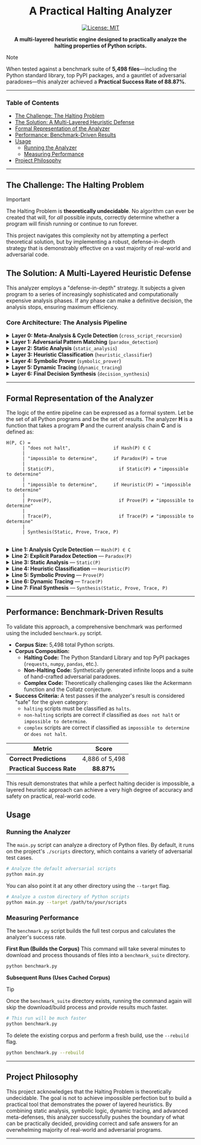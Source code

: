<div align="center">

# A Practical Halting Analyzer

[![License: MIT](https://img.shields.io/badge/License-MIT-yellow.svg)](https://opensource.org/licenses/MIT)

**A multi-layered heuristic engine designed to practically analyze the halting properties of Python scripts.**
</div>

> [!NOTE]
> When tested against a benchmark suite of **5,498 files**—including the Python standard library, top PyPI packages, and a gauntlet of adversarial paradoxes—this analyzer achieved a **Practical Success Rate of 88.87%**.

---

### Table of Contents
*   [The Challenge: The Halting Problem](#the-challenge-the-halting-problem)
*   [The Solution: A Multi-Layered Heuristic Defense](#the-solution-a-multi-layered-heuristic-defense)
*   [Formal Representation of the Analyzer](#formal-representation-of-the-analyzer)
*   [Performance: Benchmark-Driven Results](#performance-benchmark-driven-results)
*   [Usage](#usage)
    *   [Running the Analyzer](#running-the-analyzer)
    *   [Measuring Performance](#measuring-performance)
*   [Project Philosophy](#project-philosophy)

---

## The Challenge: The Halting Problem

> [!IMPORTANT]
> The Halting Problem is **theoretically undecidable**. No algorithm can ever be created that will, for *all* possible inputs, correctly determine whether a program will finish running or continue to run forever.

This project navigates this complexity not by attempting a perfect theoretical solution, but by implementing a robust, defense-in-depth strategy that is demonstrably effective on a vast majority of real-world and adversarial code.

## The Solution: A Multi-Layered Heuristic Defense

This analyzer employs a "defense-in-depth" strategy. It subjects a given program to a series of increasingly sophisticated and computationally expensive analysis phases. If any phase can make a definitive decision, the analysis stops, ensuring maximum efficiency.

### Core Architecture: The Analysis Pipeline

<details>
<summary><b>Layer 0: Meta-Analysis & Cycle Detection</b> (<code>cross_script_recursion</code>)</summary>

Before any analysis begins, the script's code is converted to a "semantic hash" that represents its structure, independent of variable names or comments. The analyzer maintains a call stack of these hashes. If it's asked to analyze a script that is already in the current analysis chain (e.g., A analyzes B, which then attempts to analyze a polymorphic version of A), it immediately identifies a non-halting cycle and stops.

</details>

<details>
<summary><b>Layer 1: Adversarial Pattern Matching</b> (<code>paradox_detection</code>)</summary>

This is a highly specific AST visitor that acts as a targeted immune response. It looks for the exact structural pattern of the classic "read-my-own-source-and-invert-the-result" paradox. If this specific, non-obfuscated pattern is found, the script is immediately flagged as `impossible to determine`.

</details>

<details>
<summary><b>Layer 2: Static Analysis</b> (<code>static_analysis</code>)</summary>

The fastest check for the most obvious cases. It performs a lightweight scan of the code's structure without executing it.
<ul>
    <li><b>Finds `while True:`:</b> Immediately returns `does not halt`.</li>
    <li><b>Finds no loops AND no recursion:</b> Immediately returns `halts`.</li>
</ul>
</details>

<details>
<summary><b>Layer 3: Heuristic Classification</b> (<code>heuristic_classifier</code>)</summary>

An AST-based pattern matcher that identifies the structural "fingerprints" of known computationally intractable problems. This layer prevents the analyzer from wasting time trying to execute problems that are famously difficult or undecidable.
<ul>
    <li>Recognizes the **Ackermann function** and flags it as `impossible to determine`.</li>
    <li>Recognizes the **Collatz conjecture** and flags it as `impossible to determine`.</li>
</ul>
</details>

<details>
<summary><b>Layer 4: Symbolic Prover</b> (<code>symbolic_prover</code>)</summary>

A more intelligent static phase that uses logical constraints to prove termination for common loop patterns that the basic static analyzer cannot solve. It can prove that loops like `for i in range(10)` or `while x < 10: x += 1` will definitively halt.

</details>

<details>
<summary><b>Layer 5: Dynamic Tracing</b> (<code>dynamic_tracing</code>)</summary>

The most powerful and resource-intensive phase. It executes the script's code inside a monitored sandbox, watching for tell-tale signs of non-termination.
<ul>
    <li>It detects runaway recursion (exceeding a depth limit).</li>
    <li>It detects deterministic cycles in the execution trace (e.g., the program state repeats).</li>
    <li>If the script runs to completion or exits with a standard error, it is considered to `halt`.</li>
</ul>
</details>

<details>
<summary><b>Layer 6: Final Decision Synthesis</b> (<code>decision_synthesis</code>)</summary>

A final safety net. If all other phases were inconclusive, it performs one last check for self-referential calls to the `analyze_halting` function and makes a final judgment based on the combined results of the previous phases.

</details>

---

## Formal Representation of the Analyzer

The logic of the entire pipeline can be expressed as a formal system. Let be the set of all Python programs and be the set of results. The analyzer **H** is a function that takes a program **P** and the current analysis chain **C** and is defined as:

```
H(P, C) =
      | "does not halt",                if Hash(P) ∈ C
      |
      | "impossible to determine",      if Paradox(P) = true
      |
      | Static(P),                        if Static(P) ≠ "impossible to determine"
      |
      | "impossible to determine",      if Heuristic(P) = "impossible to determine"
      |
      | Prove(P),                         if Prove(P) ≠ "impossible to determine"
      |
      | Trace(P),                         if Trace(P) ≠ "impossible to determine"
      |
      | Synthesis(Static, Prove, Trace, P)
```
<br>

<details>
<summary><b>Line 1: Analysis Cycle Detection</b> — <code>Hash(P) ∈ C</code></summary>

*   **Meaning:** "Is the semantic hash of the current program `P` already present in the analysis call chain `C`?"
*   **Purpose:** This is the primary defense against meta-level recursion. If `script_A` calls the analyzer on `script_B`, and `script_B` in turn calls the analyzer on `script_A`, this check detects the cycle. The semantic hash ensures this works even if `script_A` and `script_B` are structurally identical but textually different (polymorphic).
*   **Result:** `does not halt`. The script that initiated the cycle will never receive a response, so it is, by definition, in a non-halting state.

</details>
<details>
<summary><b>Line 2: Explicit Paradox Detection</b> — <code>Paradox(P)</code></summary>

*   **Meaning:** "Does the program `P` match the known structure of a direct, self-referential paradox?"
*   **Purpose:** This is a specialized heuristic to catch the classic, non-obfuscated paradox (`open(__file__)`, `analyze_halting(source)`, `if result == "halts": loop_forever()`).
*   **Result:** `impossible to determine`. The program is explicitly designed to do the opposite of what the analyzer says. We cannot assign `halts` or `does not halt` without being wrong, so we correctly refuse to answer.

</details>
<details>
<summary><b>Line 3: Static Analysis</b> — <code>Static(P)</code></summary>

*   **Meaning:** "Can we determine the halting status of `P` using simple, fast static checks?"
*   **Purpose:** This handles the "low-hanging fruit." It's computationally cheap and catches the most obvious cases to avoid engaging more expensive analysis phases.
*   **Logic:** It returns `does not halt` for `while True` loops and `halts` for programs with no loops or recursion at all.

</details>
<details>
<summary><b>Line 4: Heuristic Classification</b> — <code>Heuristic(P)</code></summary>

*   **Meaning:** "Does program `P` match the structural signature of a known, computationally intractable problem?"
*   **Purpose:** This acts as an "expert system." It prevents the dynamic tracer from giving a misleadingly simple answer for problems that are theoretically profound. While `collatz(27)` does halt, the general Collatz problem is undecidable.
*   **Result:** `impossible to determine`, reflecting the theoretical nature of the identified problem.

</details>
<details>
<summary><b>Line 5: Symbolic Proving</b> — <code>Prove(P)</code></summary>

*   **Meaning:** "Can we formally prove that the loops in `P` must terminate?"
*   **Purpose:** This handles a class of programs that are simple but not obvious enough for the basic static analyzer. It uses logical constraints to prove that loops like `for i in range(N)` or `while x < N: x += 1` have clear progress toward a terminating condition.
*   **Result:** `halts` if the proof succeeds.

</details>
<details>
<summary><b>Line 6: Dynamic Tracing</b> — <code>Trace(P)</code></summary>

*   **Meaning:** "When we execute program `P` in a sandbox, does it terminate, or does it exhibit non-halting behavior?"
*   **Purpose:** This is the court of last resort and the most powerful tool. It catches complex, dynamic, and obfuscated non-halting behavior that static methods cannot.
*   **Logic:** If the program finishes, it `halts`. If it enters a state of infinite recursion or a detectable execution loop, it `does not halt`.

</details>
<details>
<summary><b>Line 7: Final Synthesis</b> — <code>Synthesis(Static, Prove, Trace, P)</code></summary>

*   **Meaning:** "If all else has failed, what is the safest final answer?"
*   **Purpose:** This is the final fallback in the `decision_synthesis` phase. It combines inconclusive results from prior phases and checks for self-referential patterns.
*   **Logic:** Prioritizes definitive results from earlier phases. If none, checks for self-reference via AST or substring and classifies as `does not halt` if found; otherwise, `impossible to determine`.

</details>

---

## Performance: Benchmark-Driven Results

To validate this approach, a comprehensive benchmark was performed using the included `benchmark.py` script.

*   **Corpus Size:** 5,498 total Python scripts.
*   **Corpus Composition:**
    *   **Halting Code:** The Python Standard Library and top PyPI packages (`requests`, `numpy`, `pandas`, etc.).
    *   **Non-Halting Code:** Synthetically generated infinite loops and a suite of hand-crafted adversarial paradoxes.
    *   **Complex Code:** Theoretically challenging cases like the Ackermann function and the Collatz conjecture.
*   **Success Criteria:** A test passes if the analyzer's result is considered "safe" for the given category:
    *   `halting` scripts must be classified as `halts`.
    *   `non-halting` scripts are correct if classified as `does not halt` or `impossible to determine`.
    *   `complex` scripts are correct if classified as `impossible to determine` or `does not halt`.

| Metric                  | Score                                  |
| ----------------------- |:--------------------------------------:|
| **Correct Predictions** | 4,886 of 5,498                         |
| **Practical Success Rate** | **88.87%**                           |

This result demonstrates that while a perfect halting decider is impossible, a layered heuristic approach can achieve a very high degree of accuracy and safety on practical, real-world code.

## Usage

### Running the Analyzer

The `main.py` script can analyze a directory of Python files. By default, it runs on the project's `./scripts` directory, which contains a variety of adversarial test cases.

```bash
# Analyze the default adversarial scripts
python main.py
```

You can also point it at any other directory using the `--target` flag.

```bash
# Analyze a custom directory of Python scripts
python main.py --target /path/to/your/scripts
```

### Measuring Performance

The `benchmark.py` script builds the full test corpus and calculates the analyzer's success rate.

**First Run (Builds the Corpus)**
This command will take several minutes to download and process thousands of files into a `benchmark_suite` directory.

```bash
python benchmark.py
```

**Subsequent Runs (Uses Cached Corpus)**
> [!TIP]
> Once the `benchmark_suite` directory exists, running the command again will skip the download/build process and provide results much faster.

```bash
# This run will be much faster
python benchmark.py
```

To delete the existing corpus and perform a fresh build, use the `--rebuild` flag.

```bash
python benchmark.py --rebuild
```

---

## Project Philosophy

This project acknowledges that the Halting Problem is theoretically undecidable. The goal is not to achieve impossible perfection but to build a practical tool that demonstrates the power of layered heuristics. By combining static analysis, symbolic logic, dynamic tracing, and advanced meta-defenses, this analyzer successfully pushes the boundary of what can be practically decided, providing correct and safe answers for an overwhelming majority of real-world and adversarial programs.

---